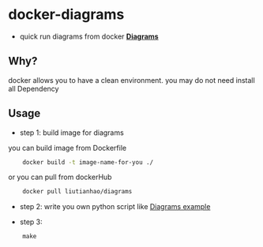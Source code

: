 # docker-diagrams

- quick run diagrams from docker [**Diagrams**](https://github.com/mingrammer/diagrams)


## Why? 

docker allows you to have a clean environment. you may do not need install all Dependency




## Usage

- step 1: build image for diagrams

you can build image from Dockerfile
```bash
    docker build -t image-name-for-you ./
```
or you can pull from dockerHub
```bash
    docker pull liutianhao/diagrams
```

- step 2: write you own python script like [Diagrams example](https://diagrams.mingrammer.com/docs/getting-started/examples)


- step 3:
```
    make
```
